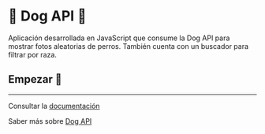 # 🦴 Dog API 🦴

Aplicación desarrollada en JavaScript que consume la Dog API para mostrar fotos aleatorias de perros. 
También cuenta con un buscador para filtrar por raza.

## Empezar 🐾
***
Consultar la [documentación](https://dog.ceo/dog-api/documentation/)

Saber más sobre [Dog API](https://dog.ceo/dog-api/)